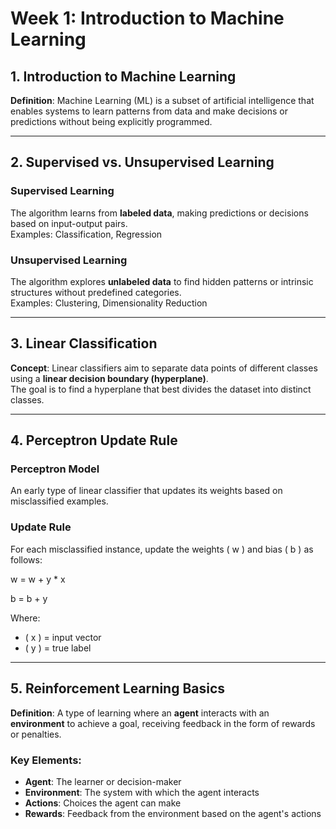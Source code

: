 # Week 1: Introduction to Machine Learning

## 1. Introduction to Machine Learning
**Definition**: Machine Learning (ML) is a subset of artificial intelligence that enables systems to learn patterns from data and make decisions or predictions without being explicitly programmed.

---

## 2. Supervised vs. Unsupervised Learning

### Supervised Learning
The algorithm learns from **labeled data**, making predictions or decisions based on input-output pairs.  
 Examples: Classification, Regression

### Unsupervised Learning
The algorithm explores **unlabeled data** to find hidden patterns or intrinsic structures without predefined categories.  
 Examples: Clustering, Dimensionality Reduction

---

## 3. Linear Classification
**Concept**: Linear classifiers aim to separate data points of different classes using a **linear decision boundary (hyperplane)**.  
The goal is to find a hyperplane that best divides the dataset into distinct classes.

---

## 4. Perceptron Update Rule

### Perceptron Model
An early type of linear classifier that updates its weights based on misclassified examples.

### Update Rule
For each misclassified instance, update the weights \( w \) and bias \( b \) as follows:

w = w + y * x

b = b + y


Where:
- \( x \) = input vector  
- \( y \) = true label

---

## 5. Reinforcement Learning Basics

**Definition**: A type of learning where an **agent** interacts with an **environment** to achieve a goal, receiving feedback in the form of rewards or penalties.

### Key Elements:
- **Agent**: The learner or decision-maker  
- **Environment**: The system with which the agent interacts  
- **Actions**: Choices the agent can make  
- **Rewards**: Feedback from the environment based on the agent's actions
